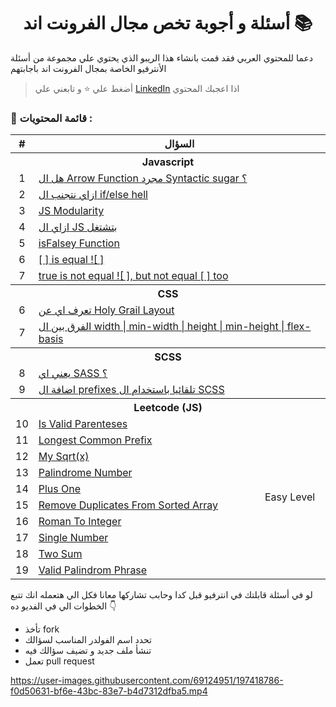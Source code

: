 <div align=center>
  <h1> أسئلة و أجوبة تخص مجال الفرونت اند 📚</h1>
  </div>
  
دعما للمحتوي العربي فقد قمت بانشاء هذا الريبو الذي يحتوي علي مجموعة من أسئلة الأنترفيو الخاصة بمجال الفرونت اند باجابتهم  


> أضغط علي :star: و تابعني علي [LinkedIn](https://linkedin.com/in/ak-ram) اذا اعجبك المحتوي 



### 📝 قائمة المحتويات :
<div align=right>

  <table>

  <tr>
    <th>#</th>
    <th colspan="2">السؤال</th>
  </tr>
  <!---------------------------------------------------------- JS Questions ------------------------------------------------------>
  <tr>
    <th colspan="3">Javascript</th>
  </tr>

  <tr>
    <td align=center>1</td>
    <td colspan="3"><a href="https://github.com/Ak-ram/Frontend-Interview-Questions/blob/master/javascript/syntactic%20sugar%20%D9%85%D8%AC%D8%B1%D8%AF%20Arrow%20function%20%D9%87%D9%84%20%D8%A7%D9%84.md">
        هل ال Arrow Function مجرد Syntactic sugar ؟
      </a></td>
  </tr>

  <tr>
    <td align=center>2</td>
    <td colspan="3"><a href="https://github.com/Ak-ram/Frontend-Interview-Questions/blob/master/javascript/if...else%20hell%20%D8%A7%D8%B2%D8%A7%D9%8A%20%D8%AA%D8%AA%D8%AC%D9%86%D8%A8%20%D8%A7%D9%84.md"> ازاي نتجنب ال if/else hell</a></td>
  </tr>

  <tr>
    <td align=center>3</td>
    <td colspan="3"><a href="https://github.com/Ak-ram/Frontend-Interview-Questions/blob/master/javascript/JS%20Modularity.md"> JS Modularity</a></td>
  </tr>

 <tr>
    <td align=center>4</td>
    <td colspan="3"><a href="https://github.com/Ak-ram/Frontend-Interview-Questions/blob/master/javascript/%D8%A8%D8%AA%D8%B4%D8%AA%D8%BA%D9%84%20JS%20%D8%A7%D8%B2%D8%A7%D9%8A%20%D8%A7%D9%84.md"> ازاي ال JS بتشتغل</a></td>
  </tr>
  
  
<tr>
    <td align=center>5</td>
    <td colspan="3"><a href="https://github.com/Ak-ram/Frontend-Interview-Questions/tree/master/javascript">isFalsey Function</a></td>
  </tr>
  
 
 <tr>
    <td align=center>6</td>
    <td colspan="3"><a href="https://github.com/Ak-ram/Frontend-Interview-Questions/blob/master/javascript/%5B%20%5D%20is%20equal%20!%5B%20%5D.md">[ ] is equal ![ ]</a></td>
  </tr>
 
 <tr>
    <td align=center>7</td>
    <td colspan="3"><a href="https://github.com/Ak-ram/Frontend-Interview-Questions/blob/master/javascript/true%20is%20not%20equal%20!%5B%20%5D%2C%20but%20not%20equal%20%5B%20%5D%20too.md">true is not equal ![ ], but not equal [ ] too</a></td>
  </tr>
 
 
 
 
 
  <!---------------------------------------------------------- CSS Questions ------------------------------------------------------>
  <tr>
    <th colspan="3">CSS</th>
  </tr>
  <tr>
    <td align=center>6</td>
    <td colspan="3"><a href="https://github.com/Ak-ram/Frontend-Interview-Questions/blob/master/css/Holy%20Grail%20Layout%20%D9%8A%D8%B9%D9%86%D9%8A%20%D8%A7%D9%8A.md"> تعرف اي عن Holy Grail Layout</a></td>
  </tr>

  <tr>
    <td align=center>7</td>
    <td colspan="2"><a href="https://github.com/Ak-ram/Frontend-Interview-Questions/blob/master/css/width%20%7C%20min-width%20%7C%20height%20%7C%20min-height%20%7C%20flex-basis%20%D9%85%D8%A7%20%D9%87%D9%88%20%D8%A7%D9%84%D9%81%D8%B1%D9%82%20%D8%A8%D9%8A%D9%86.md">الفرق بين ال width | min-width | height | min-height | flex-basis</a></td>
  </tr>

  <!---------------------------------------------------------- SCSS Questions ------------------------------------------------------>

  <tr>
    <th colspan="3">SCSS</th>
  </tr>

  <tr>
    <td align=center>8</td>
    <td colspan="3"><a href="https://github.com/Ak-ram/Frontend-Interview-Questions/blob/master/scss/Sass%20%D9%8A%D8%B9%D9%86%D9%8A%20%D8%A7%D9%8A.md">يعني اي SASS ؟</a></td>
  </tr>

  <tr>
    <td align=center>9</td>
    <td colspan="3"><a href="https://github.com/Ak-ram/Frontend-Interview-Questions/blob/master/scss/%D8%A8%D8%B4%D9%83%D9%84%20%D8%AA%D9%84%D9%82%D8%A7%D8%A6%D9%8A%20prefixes%20%D8%A7%D8%B2%D8%A7%D9%8A%20%D8%AA%D8%B6%D9%8A%D9%81%20%D8%A7%D9%84.md"> اضافة ال prefixes تلقائيا باستخدام ال SCSS</a></td>
  </tr>

  <!---------------------------------------------------------- Leetcode Questions ------------------------------------------------------>

  <tr>
    <th colspan="3">Leetcode (JS)</th>
  </tr>
  <tr>
    <td align=center>10</td>
    <td><a href="https://github.com/Ak-ram/Frontend-Interview-Questions/tree/master/leetcode/Is%20Valid%20Parenteses">Is Valid Parenteses</a>
    </td>
    <td rowspan="10" align=center>Easy Level</td>
  </tr>

  <tr>
    <td align=center>11</td>
    <td><a href="https://github.com/Ak-ram/Frontend-Interview-Questions/tree/master/leetcode/Longest%20Common%20Prefix">Longest Common Prefix</a></td>
  </tr>

  <tr>
    <td align=center>12</td>
    <td><a href="https://github.com/Ak-ram/Frontend-Interview-Questions/tree/master/leetcode/My%20Sqrt(x)">My Sqrt(x)</a></td>
  </tr>

  <tr>
    <td align=center>13</td>
    <td><a href="https://github.com/Ak-ram/Frontend-Interview-Questions/tree/master/leetcode/Palindrome%20Number_Easy">Palindrome Number</a></td>
  </tr>

  <tr>
    <td align=center>14</td>
    <td><a href="https://github.com/Ak-ram/Frontend-Interview-Questions/tree/master/leetcode/Plus%20One">Plus One</a></td>
  </tr>

  <tr>
    <td align=center>15</td>
    <td><a href="https://github.com/Ak-ram/Frontend-Interview-Questions/tree/master/leetcode/Remove%20Duplicates%20From%20Sorted%20Array">Remove Duplicates From Sorted Array</a></td>
  </tr>

  <tr>
    <td align=center>16</td>
    <td><a href="https://github.com/Ak-ram/Frontend-Interview-Questions/tree/master/leetcode/Roman%20To%20Integer_Easy">Roman To Integer</a></td>
  </tr>

  <tr>
    <td align=center>17</td>
    <td><a href="https://github.com/Ak-ram/Frontend-Interview-Questions/tree/master/leetcode/Single%20Number">Single Number</a></td>
  </tr>

  <tr>
    <td align=center>18</td>
    <td><a href="https://github.com/Ak-ram/Frontend-Interview-Questions/tree/master/leetcode/Two%20Sum_Easy">Two Sum</a></td>
  </tr>

  <tr>
    <td align=center>19</td>
    <td><a href="https://github.com/Ak-ram/Frontend-Interview-Questions/tree/master/leetcode/Valid%20Palindrome%20Phrase">Valid Palindrom Phrase</a></td>
  </tr>
</table>

</div>




لو في أسئلة قابلتك في انترفيو قبل كدا وحابب تشاركها معانا فكل الي هتعمله انك تتبع الخطوات الي في الفديو ده 👇
- تأخذ fork
- تحدد اسم الفولدر المناسب لسؤالك
- تنشأ ملف جديد و تضيف سؤالك فيه
- تعمل pull request


 https://user-images.githubusercontent.com/69124951/197418786-f0d50631-bf6e-43bc-83e7-b4d7312dfba5.mp4








